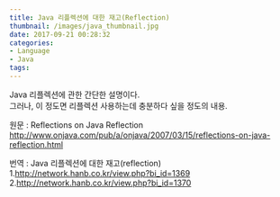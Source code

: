 ```yaml
---
title: Java 리플렉션에 대한 재고(Reflection)
thumbnail: /images/java_thumbnail.jpg
date: 2017-09-21 00:28:32
categories:
- Language
- Java
tags:
---
```

Java 리플렉션에 관한 간단한 설명이다.  
그러나, 이 정도면 리플렉션 사용하는데 충분하다 싶을 정도의 내용.

원문 : Reflections on Java Reflection  
http://www.onjava.com/pub/a/onjava/2007/03/15/reflections-on-java-reflection.html

번역 : Java 리플렉션에 대한 재고(reflection)  
1.http://network.hanb.co.kr/view.php?bi_id=1369  
2.http://network.hanb.co.kr/view.php?bi_id=1370
